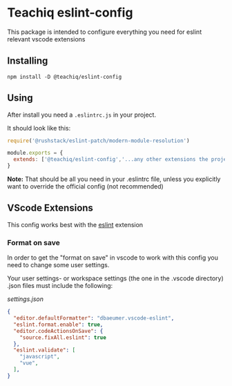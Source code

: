 # Teachiq eslint-config

This package is intended to configure everything you need for eslint relevant vscode extensions

## Installing

`npm install -D @teachiq/eslint-config`

## Using

After install you need a `.eslintrc.js` in your project. 

It should look like this:
```js
require('@rushstack/eslint-patch/modern-module-resolution')

module.exports = {
  extends: ['@teachiq/eslint-config','...any other extensions the project needs'],
}
```

**Note:** That should be all you need in your .eslintrc file, unless you explicitly want to override the official config (not recommended)

## VScode Extensions

This config works best with the [eslint](https://marketplace.visualstudio.com/items?itemName=dbaeumer.vscode-eslint) extension

### Format on save

In order to get the "format on save" in vscode to work with this config you need to change some user settings.

Your user settings- or workspace settings (the one in the .vscode directory) .json files must include the following:

_settings.json_

```json
{
  "editor.defaultFormatter": "dbaeumer.vscode-eslint",
  "eslint.format.enable": true,
  "editor.codeActionsOnSave": {
    "source.fixAll.eslint": true
  },
  "eslint.validate": [
    "javascript",
    "vue",
  ],
}
```

